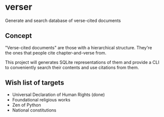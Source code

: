 # verser
Generate and search database of verse-cited documents

## Concept

"Verse-cited documents" are those with a hierarchical 
structure.  They're the ones that people cite 
chapter-and-verse from.  

This project will generates SQLite representations of them 
and provide a CLI to conveniently search their contents 
and use citations from them.

## Wish list of targets 

- Universal Declaration of Human Rights (done)
- Foundational religious works
- Zen of Python 
- National constitutions